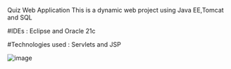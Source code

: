 Quiz Web Application 
This is a dynamic web project using Java EE,Tomcat and SQL 

#IDEs : Eclipse and Oracle 21c

#Technologies used : Servlets and JSP

![image](https://github.com/elgalika/quizApplicationServletJava/assets/150843883/f22ff059-3479-49cb-a7d2-bdae5b4e2ae2)

